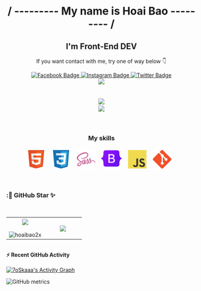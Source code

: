 <h1 align="center">/ --------- My name is Hoai Bao --------- /</h1>
<h2 align="center">I'm Front-End DEV</h2>
<p align="center">If you want contact with me, try one of way below 👇</p>

<div id="social_badge" align="center">
  <a href="https://www.facebook.com/hoai.bao.dev/">
    <img src="https://img.shields.io/badge/Facebook-blue?style=for-the-badge&logo=facebook&logoColor=white" alt="Facebook Badge"/>
  </a>
  <a href="https://www.instagram.com/hbao.me/">
    <img src="https://img.shields.io/badge/Instagram-ff69b4?style=for-the-badge&logo=instagram&logoColor=white" alt="Instagram Badge"/>
  </a>
  <a href="https://twitter.com/hoaibao2x">
    <img src="https://img.shields.io/badge/Twitter-blue?style=for-the-badge&logo=twitter&logoColor=white" alt="Twitter Badge"/>
  </a>
</div>
<div id="view_counter" align="center">
  <img src="https://komarev.com/ghpvc/?username=hoaibao2x&style=for-the-badge&color=blueviolet"/>
</div>

<br>
<br>

<div id="header" align="center">
  <img src="https://media.giphy.com/media/fvx95jkua5th3YeThr/giphy.gif" width="350"/>
</div>

<div id="header_2" align="center">
  <img src="https://media.giphy.com/media/rXzOY4RpSA0Ug/giphy.gif" width="350" />
</div>

<br>
<br>

<div align="center">
  <h3>My skills</h3>
  <img src="https://github.com/devicons/devicon/blob/master/icons/html5/html5-original.svg" width="50px"> &nbsp&nbsp
  <img src="https://github.com/devicons/devicon/blob/master/icons/css3/css3-original.svg" width="50px"> &nbsp&nbsp
  <img src="https://github.com/devicons/devicon/blob/master/icons/sass/sass-original.svg" width="50px"> &nbsp&nbsp
  <img src="https://github.com/devicons/devicon/blob/master/icons/bootstrap/bootstrap-original.svg" width="55px"> &nbsp&nbsp
  <img src="https://github.com/devicons/devicon/blob/master/icons/javascript/javascript-original.svg" width="50px"> &nbsp&nbsp
  <img src="https://github.com/devicons/devicon/blob/master/icons/git/git-original.svg" width="50px"> &nbsp&nbsp  
</div>

<br>
<br>

<h3>:🎉 GitHub Star ✨</h3>
                  
  <br>
<table border="0" align="center">
<tr border="0">
<td width="50%" align="center">
  
  <img  align="center"  src="https://github-readme-stats.vercel.app/api?username=hoaibao2x&show_icons=true&locale=en&bg_color=0d1117&text_color=ffffff&repo=convoychat" />
  <br></br>
  <img  title="🔥 Get streak stats for your profile at git.io/streak-stats" alt="hoaibao2x" src="https://github-readme-streak-stats.herokuapp.com/?user=hoaibao2x&theme=dark&background=0d1117" />
</td>

<td width="50%" align="center">

  <img  align="center"  src="https://github-readme-stats.anuraghazra1.vercel.app/api/top-langs/?username=hoaibao2x&theme=dark&no-bg=true&no-frame=true&langs_count=10"/>
  
  </td>
</tr>
</table>

<br>

<summary><b>⚡ Recent GitHub Activity</b></summary>
  <br/>
   <a href="https://github.com/7oSkaaa"><img alt="7oSkaaa's Activity Graph" src="https://activity-graph.herokuapp.com/graph?username=hoaibao2x&custom_title=Contribution%20Graph&theme=react-dark" /></a>
  <br/>


![GitHub metrics](https://metrics.lecoq.io/hoaibao2x)  
